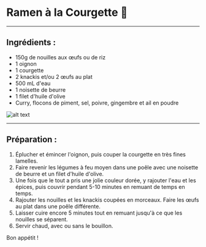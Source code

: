 # Ramen à la Courgette 🍜
***
## Ingrédients :
- 150g de nouilles aux œufs ou de riz
- 1 oignon
- 1 courgette
- 2 knackis et/ou 2 œufs au plat
- 500 mL d'eau
- 1 noisette de beurre
- 1 filet d'huile d'olive
- Curry, flocons de piment, sel, poivre, gingembre et ail en poudre

![alt text]()

***

## Préparation :

1. Éplucher et émincer l'oignon, puis couper la courgette en très fines lamelles.
2. Faire revenir les légumes à feu moyen dans une poêle avec une noisette de beurre et un filet d'huile d'olive.
3. Une fois que le tout a pris une jolie couleur dorée, y rajouter l'eau et les épices, puis couvrir pendant 5-10 minutes en remuant de temps en temps.
4. Rajouter les nouilles et les knackis coupées en morceaux. Faire les œufs au plat dans une poêle différente.
5. Laisser cuire encore 5 minutes tout en remuant jusqu'à ce que les nouilles se séparent.
6. Servir chaud, avec ou sans le bouillon.

Bon appétit !
